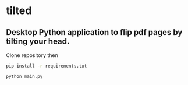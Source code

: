 # tilted
## Desktop Python application to flip pdf pages by tilting your head.
Clone repository then
```bash
pip install -r requirements.txt
```
```python
python main.py
```
